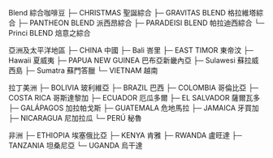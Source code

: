 Blend 綜合咖啡豆
 ├─ CHRISTMAS 聖誕綜合
 ├─ GRAVITAS BLEND 格拉維塔綜合
 ├─ PANTHEON BLEND 派西昂綜合
 ├─ PARADEISI BLEND 帕拉迪西綜合
 └─ Princi BLEND 焙意之綜合

亞洲及太平洋地區
 ├─ CHINA 中國
 ├─ Bali 峇里
 ├─ EAST TIMOR 東帝汶
 ├─ Hawaii 夏威夷
 ├─ PAPUA NEW GUINEA 巴布亞新畿內亞
 ├─ Sulawesi 蘇拉威西島
 ├─ Sumatra 蘇門答臘
 └─ VIETNAM 越南

拉丁美洲
 ├─ BOLIVIA 玻利維亞
 ├─ BRAZIL 巴西
 ├─ COLOMBIA 哥倫比亞
 ├─ COSTA RICA 哥斯達黎加
 ├─ ECUADOR 厄瓜多爾
 ├─ EL SALVADOR 薩爾瓦多
 ├─ GALÁPAGOS 加拉帕戈斯
 ├─ GUATEMALA 危地馬拉
 ├─ JAMAICA 牙買加
 ├─ NICARAGUA 尼加拉瓜
 └─ PERÚ 秘魯

非洲
 ├─ ETHIOPIA 埃塞俄比亞
 ├─ KENYA 肯雅
 ├─ RWANDA 盧旺達
 ├─ TANZANIA 坦桑尼亞
 └─ UGANDA 烏干達
